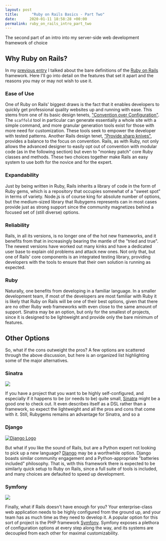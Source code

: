 ```yaml
---
layout: post
title:      "Ruby on Rails Basics - Part Two"
date:      2020-01-11 18:58:28 +00:00 
permalink: ruby_on_rails_intro_part_two
---
```


The second part of an intro into my server-side web development framework of choice

## Why Ruby on Rails?

In my [previous entry](ruby_on_rails_intro_part_one) I talked about the bare definitions of the [Ruby on Rails](https://www.rubyonrails.org) framework. Here I'll go into detail on the features that set it apart and the reasons you may or may not wish to use it.

### Ease of Use

One of Ruby on Rails' biggest draws is the fact that it enables developers to quickly get professional quality websites up and running with ease. This stems from one of its basic design tenets, ["Convention over Configuration"](https://rubyonrails.org/doctrine/#convention-over-configuration). The `scaffold` tool in particular can generate essentially a whole site with a simple command, and more granular generation tools exist for those with more need for customization. These tools seek to empower the developer with tested patterns.
Another Rails design tenet, ["Provide sharp knives"](https://rubyonrails.org/doctrine/#provide-sharp-knives), provides a balance to the focus on convention. Rails, as with Ruby, not only allows the advanced designer to easily opt out of convention with modular code (as in the following section) but even to "monkey patch" core Ruby classes and methods. These two choices together make Rails an easy system to use both for the novice and for the expert.

### Expandability

Just by being written in Ruby, Rails inherits a library of code in the form of Ruby gems, which is a repository that occupies somewhat of a "sweet spot" in terms of variety. Node.js is of course king for absolute number of options, but the medium-sized library that Rubygems represents can in most cases provide just as strong support since the community magnetizes behind a focused set of (still diverse) options.

### Reliability

Rails, in all its versions, is no longer one of the hot new frameworks, and it benefits from that in increasingly bearing the mantle of the "tried and true". The newest versions have worked out many kinks and have a dedicated user base to explain old problems and attack new ones.
Not only that, but one of Rails' core components is an integrated testing library, providing developers with the tools to ensure that their own solution is running as expected.

### Ruby

Naturally, one benefits from developing in a familiar language. In a smaller development team, if most of the developers are most familiar with Ruby it is likely that Ruby on Rails will be one of their best options, given that there are no other Ruby web frameworks with even close to the same amount of support. Sinatra may be an option, but only for the smallest of projects, since it is designed to be lightweight and provide only the bare minimum of features.

## Other Options

So, what if the cons outweight the pros? A few options are scattered through the above discussion, but here is an organized list highlighting some of the major alternatives.

### Sinatra

![](http://woodiwiss.me/content/images/2016/07/sinatra.jpg)

If you have a project that you want to be highly self-configured, and especially if it happens to be (or needs to be) quite small, [Sinatra](https://www.sinatrarb.com/) might be a good one to check out. It even describes itself as a DSL rather than a framework, so expect the lightweight and all the pros and cons that come with it. Still, Rubygems remains an advantage for Sinatra, and so a 

### Django

[![Django Logo](https://cdn.iconscout.com/icon/free/png-256/django-12-1175186.png)](https://www.djangoproject.com/)

But what if you like the sound of Rails, but are a Python expert not looking to pick up a new language? [Django](https://www.djangoproject.com/) may be a worthwhile option. Django boasts similar community engagement and a Python-appropriate "batteries included" philosophy. That is, with this framework there is expected to be similarly quick setup to Ruby on Rails, since a full suite of tools is included, and many choices are defaulted to speed up development.

### Symfony

[![](https://symfony.com/logos/symfony_white_02.svg)](https://symfony.com/)

Finally, what if Rails doesn't have enough for you? Your enterprise-class web application needs to be highly configured from the ground up, and your team has as much time as they need to develop it. A popular option for this sort of project is the PHP framework [Symfony](https://symfony.com/). Symfony exposes a plethora of configuration options at every step along the way, and its systems are decoupled from each other for maximal customizability. 